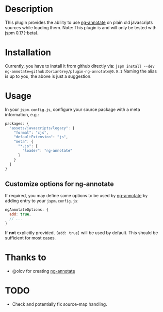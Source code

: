 # Description
This plugin provides the ability to use [ng-annotate](https://github.com/olov/ng-annotate) on plain old javascripts sources while loading them. Note: This plugin is and will only be tested with jspm 0.17(-beta).
# Installation
Currently, you have to install it from github directly via:
```jspm install --dev ng-annotate=github:DorianGrey/plugin-ng-annotate@0.0.1```
Naming the alias is up to you, the above is just a suggestion.

# Usage
In your `jspm.config.js`, configure your source package with a meta information, e.g.:
```javascript
packages: {
  "assets/javascripts/legacy": {
    "format": "cjs",
    "defaultExtension": "js",
    "meta": {
      "*.js": {
        "loader": "ng-annotate"
      }
    }
  }
}
```
## Customize options for ng-annotate
If required, you may define some options to be used by [ng-annotate](https://github.com/olov/ng-annotate) by adding entry to your `jspm.config.js`:
```javascript
ngAnnotateOptions: {
  add: true,
  // ...
}
```
If **not** explicitly provided, `{add: true}` will be used by default. This should be sufficient for most cases.

# Thanks to
- @olov for creating [ng-annotate](https://github.com/olov/ng-annotate)

# TODO
- Check and potentially fix source-map handling.


